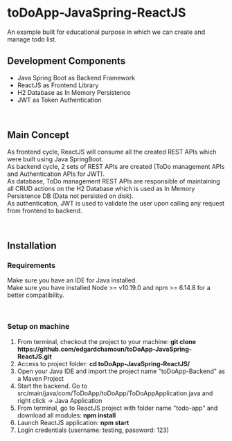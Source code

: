 # toDoApp-JavaSpring-ReactJS

An example built for educational purpose in which we can create and manage todo list.
<br/>
<h2>Development Components</h2>
<ul>
  <li>Java Spring Boot as Backend Framework</li>
  <li>ReactJS as Frontend Library</li>
  <li>H2 Database as In Memory Persistence</li>
  <li>JWT as Token Authentication</li> 
</ul>
<br/>
<h2>Main Concept</h2>
<p>As frontend cycle, ReactJS will consume all the created REST APIs which were built using Java SpringBoot. <br/> 
As backend cycle, 2 sets of REST APIs are created (ToDo management APIs and Authentication APIs for JWT).<br/>
As database, ToDo management REST APIs are responsible of maintaining all CRUD actions on the H2 Database which is used as In Memory Persistence DB (Data not persisted on disk).<br/>
As authentication, JWT is used to validate the user upon calling any request from frontend to backend. </p>
<br/>
<h2>Installation</h2>
<h3>Requirements</h3>
<p>Make sure you have an IDE for Java installed.<br/>
Make sure you have installed Node >= v10.19.0 and npm >= 6.14.8 for a better compatibility.</p>
<br/>
<h3>Setup on machine</h3>
<ol>
  <li>From terminal, checkout the project to your machine: <b>git clone https://github.com/edgardchamoun/toDoApp-JavaSpring-ReactJS.git</b></li>
  <li>Access to project folder: <b>cd toDoApp-JavaSpring-ReactJS/</b></li>
  <li>Open your Java IDE and import the project name "toDoApp-Backend" as a Maven Project</li>
  <li>Start the backend. Go to src/main/java/com/ToDoApp/toDoApp/ToDoAppApplication.java and right click -> Java Application</li>
  <li>From terminal, go to ReactJS project with folder name "todo-app" and download all modules: <b>npm install</b></li>
  <li>Launch ReactJS application: <b>npm start</b></li>
  <li>Login credentials (username: testing, password: 123)</li>
</ol>

